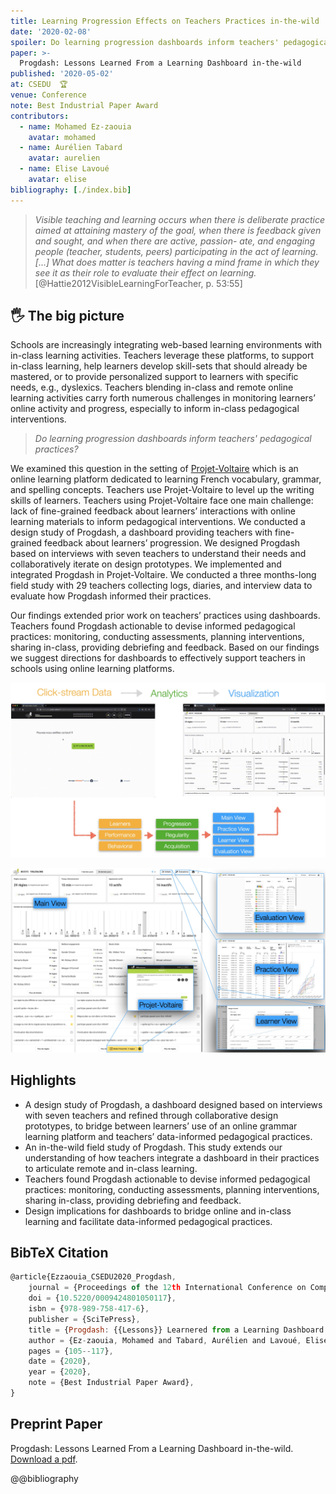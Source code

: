 ```yaml
---
title: Learning Progression Effects on Teachers Practices in-the-wild
date: '2020-02-08'
spoiler: Do learning progression dashboards inform teachers' pedagogical practices?
paper: >-
  Progdash: Lessons Learned From a Learning Dashboard in-the-wild
published: '2020-05-02'
at: CSEDU  🏆
venue: Conference
note: Best Industrial Paper Award
contributors:
  - name: Mohamed Ez-zaouia
    avatar: mohamed
  - name: Aurélien Tabard
    avatar: aurelien
  - name: Elise Lavoué
    avatar: elise
bibliography: [./index.bib]
---
```


> _Visible teaching and learning occurs when there is deliberate practice aimed at attaining mastery of the goal, when there is feedback given and sought, and when there are active, passion- ate, and engaging people (teacher, students, peers) participating in the act of learning. [...] What does matter is teachers having a mind frame in which they see it as their role to evaluate their effect on learning._ <br/>
> [@Hattie2012VisibleLearningForTeacher, p. 53:55]

## 🖐️ The big picture

Schools are increasingly integrating web-based learning environments with in-class learning activities. Teachers leverage these platforms, to support in-class learning, help learners develop skill-sets that should already be mastered, or to provide personalized support to learners with specific needs, e.g., dyslexics. Teachers blending in-class and remote online learning activities carry forth numerous challenges in monitoring learners’ online activity and progress, especially to inform in-class pedagogical interventions.

>*Do learning progression dashboards inform teachers' pedagogical practices?*

We examined this question in the setting of <a href="https://projet-voltaire.fr" target="_blank">Projet-Voltaire</a> which is an online learning platform dedicated to learning French vocabulary, grammar, and spelling concepts. Teachers use Projet-Voltaire to level up the writing skills of learners. Teachers using Projet-Voltaire face one main challenge: lack of fine-grained feedback about learners’ interactions with online learning materials to inform pedagogical interventions. We conducted a design study of Progdash, a dashboard providing teachers with fine-grained feedback about learners’ progression. We designed Progdash based on interviews with seven teachers to understand their needs and collaboratively iterate on design prototypes. We implemented and integrated Progdash in Projet-Voltaire. We conducted a three months-long field study with 29 teachers collecting logs, diaries, and interview data to evaluate how Progdash informed their practices.

Our findings extended prior work on teachers’ practices using dashboards. Teachers found Progdash actionable to devise informed pedagogical practices: monitoring, conducting assessments, planning interventions, sharing in-class, providing debriefing and feedback. Based on our findings we suggest directions for dashboards to effectively support teachers in schools using online learning platforms.


![The architecture of Progdash build upon the Project-Voltaire learning platform.](./progdash-arch.jpg)

![Overview of Progdash's views](./progdash-teaser.jpg)

## Highlights

- A design study of Progdash, a dashboard designed based on interviews with seven teachers and refined through collaborative design prototypes, to bridge between learners’ use of an online grammar learning platform and teachers’ data-informed pedagogical practices.
- An in-the-wild field study of Progdash. This study extends our understanding of how teachers integrate a dashboard in their practices to articulate remote and in-class learning.
- Teachers found Progdash actionable to devise informed pedagogical practices: monitoring, conducting assessments, planning interventions, sharing in-class, providing debriefing and feedback.
- Design implications for dashboards to bridge online and in-class learning and facilitate data-informed pedagogical practices.

## BibTeX Citation
```jsx
@article{Ezzaouia_CSEDU2020_Progdash,
	journal = {Proceedings of the 12th International Conference on Computer Supported Education - Volume 2: CSEDU},
	doi = {10.5220/0009424801050117},
	isbn = {978-989-758-417-6},
	publisher = {SciTePress},
	title = {Progdash: {{Lessons}} Learnered from a Learning Dashboard in-the-wild},
	author = {Ez-zaouia, Mohamed and Tabard, Aurélien and Lavoué, Elise},
	pages = {105--117},
	date = {2020},
	year = {2020},
	note = {Best Industrial Paper Award},
}
```

## Preprint Paper

Progdash: Lessons Learned From a Learning Dashboard in-the-wild.
<a href="./Ezzaouia_CSEDU2020_Progdash.pdf" target="_blank">Download a pdf</a>.


@@bibliography
